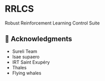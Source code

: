 # RRLCS
Robust Reinforcement Learning Control Suite

## 🙏 Acknowledgments

- Sureli Team
- Isae supaero
- IRT Saint Exupéry
- Thales
- Flying whales